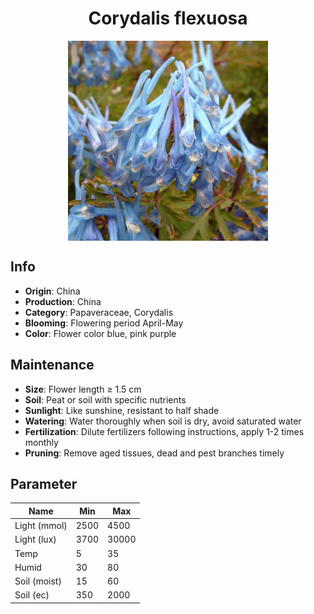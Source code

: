 <h1 align='center'>Corydalis flexuosa</h1>
<p align="center">
    <img 
        align='center'
        width='320'
        src="../images/corydalis flexuosa.png" 
        alt='Corydalis flexuosa' />
</p>

## Info

 - **Origin**: China
 - **Production**: China
 - **Category**: Papaveraceae, Corydalis
 - **Blooming**: Flowering period April-May
 - **Color**: Flower color blue, pink purple

## Maintenance

 - **Size**: Flower length ≥ 1.5 cm
 - **Soil**: Peat or soil with specific nutrients
 - **Sunlight**: Like sunshine, resistant to half shade
 - **Watering**: Water thoroughly when soil is dry, avoid saturated water
 - **Fertilization**: Dilute fertilizers following instructions, apply 1-2 times monthly
 - **Pruning**: Remove aged tissues, dead and pest branches timely

## Parameter

| Name         | Min  | Max   |
|--------------|------|-------|
| Light (mmol) | 2500 | 4500  |
| Light (lux)  | 3700 | 30000 |
| Temp         | 5    | 35    |
| Humid        | 30   | 80    |
| Soil (moist) | 15   | 60    |
| Soil (ec)    | 350  | 2000  |
